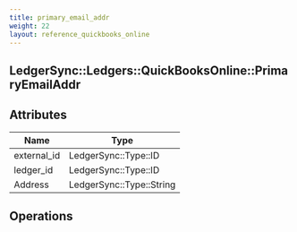 ```yaml
---
title: primary_email_addr
weight: 22
layout: reference_quickbooks_online
---
```


## LedgerSync::Ledgers::QuickBooksOnline::PrimaryEmailAddr

## Attributes

| Name | Type |
| ---- | ---- |
| external_id | LedgerSync::Type::ID |
| ledger_id | LedgerSync::Type::ID |
| Address | LedgerSync::Type::String |


## Operations

